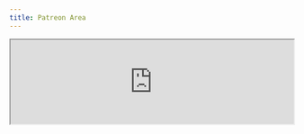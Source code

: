 ```yaml
---
title: Patreon Area
---
```


<iframe src="https://api.captainmeta4.me/patreon" width="100%">Loading...</iframe>
